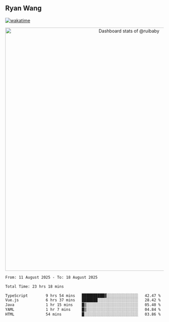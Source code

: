 ## Ryan Wang

[![wakatime](https://wakatime.com/badge/user/6f4ce45f-b03c-4eb3-b701-4b95e0885d94.svg)](https://wakatime.com/@6f4ce45f-b03c-4eb3-b701-4b95e0885d94)

<!-- Copy-paste in your Readme.md file -->

<a href="https://next.ossinsight.io/widgets/official/compose-user-dashboard-stats?user_id=21301288" target="_blank" style="display: block" align="center">
  <picture>
    <source media="(prefers-color-scheme: dark)" srcset="https://next.ossinsight.io/widgets/official/compose-user-dashboard-stats/thumbnail.png?user_id=21301288&image_size=auto&color_scheme=dark" width="771" height="auto">
    <img alt="Dashboard stats of @ruibaby" src="https://next.ossinsight.io/widgets/official/compose-user-dashboard-stats/thumbnail.png?user_id=21301288&image_size=auto&color_scheme=light" width="771" height="auto">
  </picture>
</a>

<!-- Made with [OSS Insight](https://ossinsight.io/) -->


<!--START_SECTION:waka-->

```txt
From: 11 August 2025 - To: 18 August 2025

Total Time: 23 hrs 18 mins

TypeScript        9 hrs 54 mins   ██████████▓░░░░░░░░░░░░░░   42.47 %
Vue.js            6 hrs 37 mins   ███████░░░░░░░░░░░░░░░░░░   28.42 %
Java              1 hr 15 mins    █▒░░░░░░░░░░░░░░░░░░░░░░░   05.40 %
YAML              1 hr 7 mins     █▒░░░░░░░░░░░░░░░░░░░░░░░   04.84 %
HTML              54 mins         █░░░░░░░░░░░░░░░░░░░░░░░░   03.86 %
```

<!--END_SECTION:waka-->
